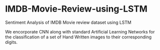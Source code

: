 # IMDB-Movie-Review-using-LSTM
Sentiment Analysis of IMDB Movie review dataset using LSTM

We encorporate CNN along with standard Artificial Learning Networks for the classification of a set of Hand Written images to their corresponding digits.
